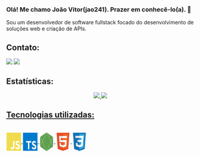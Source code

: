 ### Olá! Me chamo João Vitor(jao241). Prazer em conhecê-lo(a). 👋
<p>Sou um desenvolvedor de software fullstack focado do desenvolvimento de soluções web e criação de APIs.</p>
<h2>Contato:</h2>
  <a href = "mailto:vorque45@gmail.com"><img src="https://img.shields.io/badge/-Gmail-%23333?style=for-the-badge&logo=gmail&logoColor=white" target="_blank"></a>
  <a href="https://www.linkedin.com/in/joão-vitor-5856b7204" target="_blank"><img src="https://img.shields.io/badge/-LinkedIn-%230077B5?style=for-the-badge&logo=linkedin&logoColor=white" target="_blank"></a> 
<h2>Estatísticas:</h2>
<div align="center">
  <a href="https://github.com/jao241">
  <img height="165em" src="https://github-readme-stats.vercel.app/api?username=jao241&show_icons=true&theme=dracula&include_all_commits=true&count_private=true"/>
  <img height="165em" src="https://github-readme-stats.vercel.app/api/top-langs/?username=jao241&layout=compact&langs_count=7&theme=dracula"/>
</div>
<h2>Tecnologias utilizadas:</h2>
<div style="display: inline_block;"><br>
  <img align="center" alt="jao-Js" height="50" width="40" src="https://raw.githubusercontent.com/devicons/devicon/master/icons/javascript/javascript-plain.svg">
  <img align="center" alt="jao-Ts" height="50" width="40" src="https://raw.githubusercontent.com/devicons/devicon/master/icons/typescript/typescript-plain.svg">
  <img align="center" alt="jao-Ts" height="50" width="40" src="https://raw.githubusercontent.com/devicons/devicon/master/icons/nodejs/nodejs-plain.svg">
  <img align="center" alt="jao-HTML" height="50" width="40" src="https://raw.githubusercontent.com/devicons/devicon/master/icons/html5/html5-original.svg">
  <img align="center" alt="jao-CSS" height="50" width="40" src="https://raw.githubusercontent.com/devicons/devicon/master/icons/css3/css3-original.svg">
</div>

